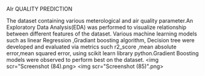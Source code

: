 AIr QUALITY PREDICTION


The dataset containing various meterological and air quality parameter.An Exploratory Data Analysis(EDA) was performed to visualize relationship between different features of the dataset.
Various machine learning models such as linear Regression ,Gradiant boosting algorithm, Decision tree were developed and evaluated via metrics such r2_score ,mean absolute error,mean squared error,
using scikit learn library python.Gradient Boosting models were observed to perform best on the dataset.
<img scr="Screenshot (84).png>
<img scr="Screenshot (85)".png>

